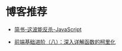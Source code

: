 # 博客推荐

* [简书-这波能反杀-JavaScript](https://www.jianshu.com/u/10ae59f49b13)

* [前端基础进阶（八）：深入详解函数的柯里化](https://www.jianshu.com/p/5e1899fe7d6b)